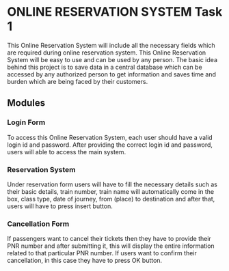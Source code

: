 # ONLINE RESERVATION SYSTEM Task 1

This Online Reservation System will include all the necessary fields which are required during online reservation system. This Online Reservation System will be easy to use and can be used by any person. The basic idea behind this project is to save data in a central database which can be accessed by any authorized person to get information and saves time and burden which are being faced by their customers.

## Modules

### Login Form

To access this Online Reservation System, each user should have a valid login id and password. After providing the correct login id and password, users will able to access the main system.

### Reservation System

Under reservation form users will have to fill the necessary details such as their basic details, train number, train name will automatically come in the box, class type, date of journey, from (place) to destination and after that, users will have to press insert button.

### Cancellation Form

If passengers want to cancel their tickets then they have to provide their PNR number and after submitting it, this will display the entire information related to that particular PNR number. If users want to confirm their cancellation, in this case they have to press OK button.
